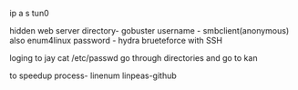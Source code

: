 ip a s tun0 

hidden web server directory- gobuster
username - smbclient(anonymous)
also enum4linux
password - hydra brueteforce with SSH

loging to jay
cat /etc/passwd
go through directories and go to kan

to speedup process- 
linenum
linpeas-github
